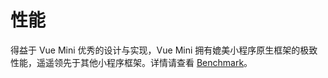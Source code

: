 # 性能

得益于 Vue Mini 优秀的设计与实现，Vue Mini 拥有媲美小程序原生框架的极致性能，遥遥领先于其他小程序框架。详情请查看 [Benchmark](https://github.com/yangmingshan/mp-framework-benchmark)。
